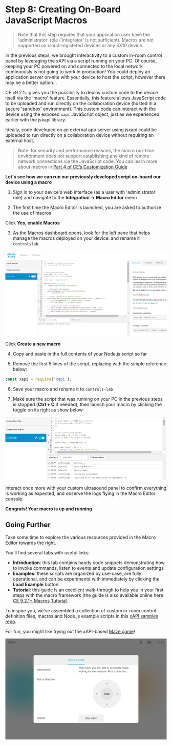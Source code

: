 # Step 8: Creating On-Board JavaScript Macros

>Note that this step requires that your application user have the 'administrator' role ('integrator' is not sufficient).  Macros are not supported on cloud-registered devices or any SX10 device.

In the previous steps, we brought interactivity to a custom in-room control panel by leveraging the xAPI via a script running on your PC.  Of course, keeping your PC powered on and connected to the local network continuously is not going to work in production!  You could deploy an application server on-site with your device to host the script, however there may be a better option...

CE v9.2.1+ gives you the possibility to deploy custom code to the device itself via the 'macro' feature.  Essentially, this feature allows JavaScript code to be uploaded and run directly on the collaboration device (hosted in a secure 'sandbox' environment).  This custom code can interact with the device using the exposed `xapi` JavaScript object, just as we experienced earlier with the jsxapi library.  

Ideally, code developed on an external app server using jsxapi could be uploaded to run directly on a collaboration device without requiring an external host.

>Note: for security and performance reasons, the macro run-time environment does not support establishing any kind of remote network connections via the JavaScript code.  You can learn more about macros in [Part 4 of CE’s Customization Guide](https://www.cisco.com/c/dam/en/us/td/docs/telepresence/endpoint/ce93/sx-mx-dx-room-kit-customization-guide-ce93.pdf)

**Let's see how we can run our previously developed script on-board our device using a macro**

1. Sign in to your device's web interface (as a user with 'administrator' role) and navigate to the **Integration -> Macro Editor** menu

2. The first time the Macro Editor is launched, you are asked to authorize the use of macros

  Click **Yes, enable Macros**

3. As the Macros dashboard opens, look for the left pane that helps manage the macros deployed on your device: and rename it `controlslab`.

  ![Macros Dashboard](assets/images/step8-macro-dashboard.png)

  Click **Create a new macro**

4. Copy and paste in the full contents of your Node.js script so far

5. Remove the first 5 lines of the script, replacing with the simple reference below:
  ```javascript
  const xapi = require('xapi');
  ```

6. Save your macro and rename it to `controls-lab`

7. Make sure the script that was running on your PC in the previous steps is stopped (**Ctrl + C** if needed), then launch your macro by clicking the toggle on its right as show below:

  ![Running the new macro](assets/images/step8-macro-deployed.png)

Interact once more with your custom ultrasound panel to confirm everything is working as expected, and observe the logs flying in the Macro Editor console.

**Congrats! Your macro is up and running**

## Going Further

Take some time to explore the various resources provided in the Macro Editor towards the right.

You’ll find several tabs with useful links:
- **Introduction**: this tab contains handy code snippets demonstrating how to invoke commands, listen to events and update configuration settings
- **Examples**: these scripts are organized by use-case, are fully operational, and can be experimentd with immediately by clicking the **Load Example** button
- **Tutorial**: this guide is an excellent walk-through to help you in your first steps with the macro framework (the guide is also available online here [CE 9.2.1+ Macros Tutorial](https://github.com/ObjectIsAdvantag/xapi-samples/blob/master/macros/pdf/macro-tutorial.pdf).

To inspire you, we’ve assembled a collection of custom in-room control definition files, macros and Node.js example scripts in this [xAPI samples repo](https://github.com/ObjectIsAdvantag/xapi-samples).

For fun, you might like trying out the xAPI-based [Maze game](https://github.com/ObjectIsAdvantag/xapi-samples/tree/master/controls/levels)!

![Maze Game](assets/images/step8-maze-game.png)
